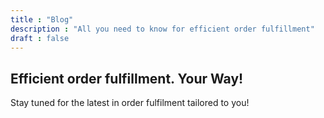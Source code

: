 ```yaml
---
title : "Blog"
description : "All you need to know for efficient order fulfillment"
draft : false
---
```


## Efficient order fulfillment. **Your Way!**

Stay tuned for the latest in order fulfilment tailored to you!
